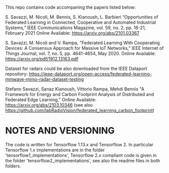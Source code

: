 This repo contains code accompaning the papers listed below:

S. Savazzi, M. Nicoli, M. Bennis, S. Kianoush, L. Barbieri “Opportunities of Federated Learning in Connected, Cooperative and Automated Industrial Systems,” IEEE Communications Magazine, vol. 59, no. 2, pp. 16-21, February 2021 Online Available: https://arxiv.org/abs/2101.03367

S. Savazzi, M. Nicoli and V. Rampa, "Federated Learning With Cooperating Devices: A Consensus Approach for Massive IoT Networks," IEEE Internet of Things Journal, vol. 7, no. 5, pp. 4641-4654, May 2020. Online Available: https://arxiv.org/pdf/1912.13163.pdf

Dataset for radars could be also downloaded from the IEEE Dataport repository: https://ieee-dataport.org/open-access/federated-learning-mmwave-mimo-radar-dataset-testing

Stefano Savazzi, Sanaz Kianoush, Vittorio Rampa, Mehdi Bennis "A Framework for Energy and Carbon Footprint Analysis of Distributed and Federated Edge Learning,” Online Available: https://arxiv.org/abs/2103.10346 (see also https://github.com/labRadioVision/federated_learning_carbon_footprint)

# NOTES AND VERSIONING 

The code is written for Tensorflow 1.13.x and Tensorflow 2. In particular Tensorflow 1.x implementations are in the folder 'tensorflow1_implementations', Tensorflow 2.x compliant code is given in the folder 'tensorflow2_implementations', see also the readme files in both folders.

